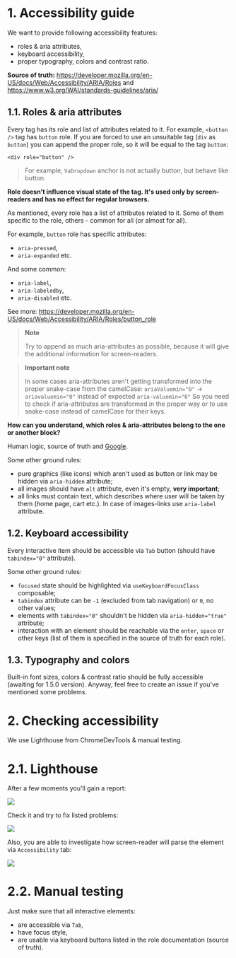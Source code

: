 # 1. Accessibility guide

We want to provide following accessibility features:
- roles & aria attributes,
- keyboard accessibility,
- proper typography, colors and contrast ratio.

**Source of truth:** https://developer.mozilla.org/en-US/docs/Web/Accessibility/ARIA/Roles and https://www.w3.org/WAI/standards-guidelines/aria/

## 1.1. Roles & aria attributes

Every tag has its role and list of attributes related to it. For example, `<button />` tag has
`button` role. If you are forced to use an unsuitable tag (`div` as `button`) you can append the proper role, so it will be equal to the tag `button`:

`<div role="button" />`

> For example, `VaDropdown` anchor is not actually button, but behave like button.

**Role doesn't influence visual state of the tag. It's used only by screen-readers and has no effect for regular browsers.**

As mentioned, every role has a list of attributes related to it. Some of them specific to the role, others - common for all (or almost for all).

For example, `button` role has specific attributes:
- `aria-pressed`,
- `aria-expanded` etc.

And some common:
- `aria-label`,
- `aria-labeledby`,
- `aria-disabled` etc.

See more: https://developer.mozilla.org/en-US/docs/Web/Accessibility/ARIA/Roles/button_role

> **Note**
> 
> Try to append as much aria-attributes as possible, because it will give the additional information for screen-readers.

> **Important note**
> 
>In some cases aria-attributes aren't getting transformed into the proper snake-case from the camelCase:
> `ariaValuemin="0"` -> `ariavaluemin="0"` instead of expected `aria-valuemin="0"`
> So you need to check if aria-attributes are transformed in the proper way or to use snake-case instead of camelCase for their keys.

**How can you understand, which roles & aria-attributes belong to the one or another block?**

Human logic, source of truth and [Google](https://letmegooglethat.com/?q=tab+accessibility).

Some other ground rules:
- pure graphics (like icons) which aren't used as button or link may be hidden via `aria-hidden` attribute;
- all images should have `alt` attribute, even it's empty, **very important**;
- all links must contain text, which describes where user will be taken by them (home page, cart etc.). In case of images-links use `aria-label` attribute.

## 1.2. Keyboard accessibility

Every interactive item should be accessible via `Tab` button (should have `tabindex="0"` attribute).

Some other ground rules:
- `focused` state should be highlighted via `useKeyboardFocusClass` composable;
- `tabindex` attribute can be `-1` (excluded from tab navigation) or `0`, no other values;
- elements with `tabindex="0"` shouldn't be hidden via `aria-hidden="true"` attribute;
- interaction with an element should be reachable via the `enter`, `space` or other keys (list of them is specified in the source of truth for each role).

## 1.3. Typography and colors

Built-in font sizes, colors & contrast ratio should be fully accessible (awaiting for 1.5.0 version). Anyway, feel free to create an issue if you've mentioned some problems.

# 2. Checking accessibility

We use Lighthouse from ChromeDevTools & manual testing.

# 2.1. Lighthouse

After a few moments you'll gain a report:

![](https://wd.imgix.net/image/admin/2O9SByfzzLWTPQAcPlgN.png?auto=format)

Check it and try to fix listed problems:

![](https://wd.imgix.net/image/admin/62KIEtieXbeJl36cN0kQ.png?auto=format)

Also, you are able to investigate how screen-reader will parse the element via `Accessibility` tab:

![](https://wd.imgix.net/image/NJdAV9UgKuN8AhoaPBquL7giZQo1/w3l7Zbtti7m5NuxuOalR.png?auto=format)

# 2.2. Manual testing

Just make sure that all interactive elements:
- are accessible via `Tab`, 
- have focus style,
- are usable via keyboard buttons listed in the role documentation (source of truth).